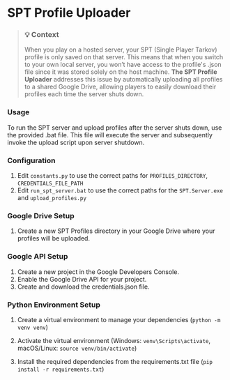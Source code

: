 # SPT Profile Uploader

> ### 💡 Context
> When you play on a hosted server, your SPT (Single Player Tarkov) profile is only saved on that server. This means that when you switch to your own local server, you won’t have access to the profile's .json file since it was stored solely on the host machine. **The SPT Profile Uploader** addresses this issue by automatically uploading all profiles to a shared Google Drive, allowing players to easily download their profiles each time the server shuts down.



### Usage

To run the SPT server and upload profiles after the server shuts down, use the provided .bat file. This file will execute the server and subsequently invoke the upload script upon server shutdown.

### Configuration

1. Edit `constants.py` to use the correct paths for `PROFILES_DIRECTORY`, `CREDENTIALS_FILE_PATH`
2. Edit `run_spt_server.bat` to use the correct paths for the `SPT.Server.exe` and `upload_profiles.py`


### Google Drive Setup

1. Create a new SPT Profiles directory in your Google Drive where your profiles will be uploaded.

### Google API Setup

1. Create a new project in the Google Developers Console.
2. Enable the Google Drive API for your project.
3. Create and download the credentials.json file.

### Python Environment Setup

1. Create a virtual environment to manage your dependencies (`python -m venv venv`)

2. Activate the virtual environment (Windows: `venv\Scripts\activate`, macOS/Linux: `source venv/bin/activate`)

3. Install the required dependencies from the requirements.txt file (`pip install -r requirements.txt`)
